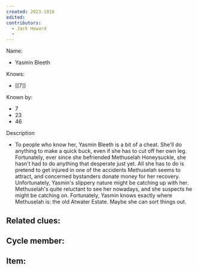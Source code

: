```yaml
---
created: 2023-1016
edited:
contributors:
  - Jack Howard
  - 
---
```


Name:
- Yasmin Bleeth

Knows:
- [[7]]

Known by:
- 7
- 23
- 46

Description
- To people who know her, Yasmin Bleeth is a bit of a cheat. She'll do anything to make a quick buck, even if she has to cut off her own leg. Fortunately, ever since she befriended Methuselah Honeysuckle, she hasn't had to do anything that desperate just yet. All she has to do is pretend to get injured in one of the accidents Methuselah seems to attract, and concerned bystanders donate money for her recovery. Unfortunately, Yasmin's slippery nature might be catching up with her. Methuselah's quite reluctant to see her nowadays, and she suspects he might be catching on. Fortunately, Yasmin knows exactly where Methuselah is: the old Atwater Estate. Maybe she can sort things out.

Related clues:
- 
Cycle member:
- 
Item:
- 




